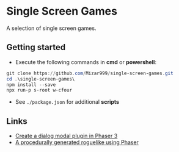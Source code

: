 # Single Screen Games

A selection of single screen games.

## Getting started

- Execute the following commands in **cmd** or **powershell**:

```powershell
git clone https://github.com/Mizar999/single-screen-games.git
cd .\single-screen-games\
npm install --save
npx run-p s-root w-cfour
```

- See `./package.json` for additional **scripts**

## Links

- [Create a dialog modal plugin in Phaser 3](https://gamedevacademy.org/create-a-dialog-modal-plugin-in-phaser-3-part-1/)
- [A procedurally generated roguelike using Phaser](https://www.bytesizeadventures.com/procjam-2014-a-procedurally-generated-roguelike-using-phaser/)